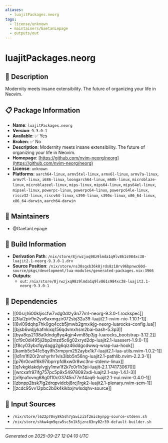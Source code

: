 ```yaml
---
aliases:
  - luajitPackages.neorg
tags:
  - license/unknown
  - maintainers/GaetanLepage
  - outputs/out
---
```


# luajitPackages.neorg

## 📝 Description

Modernity meets insane extensibility. The future of organizing your life in Neovim.

## 📋 Package Information

- **Name**: `luajitPackages.neorg`
- **Version**: `9.3.0-1`
- **Available**: ✅ Yes
- **Broken**: ✅ No
- **Description**: Modernity meets insane extensibility. The future of organizing your life in Neovim.
- **Homepage**: [https://github.com/nvim-neorg/neorg](https://github.com/nvim-neorg/neorg)
- **License**: `unknown`
- **Platforms**: `aarch64-linux`, `armv5tel-linux`, `armv6l-linux`, `armv7a-linux`, `armv7l-linux`, `i686-linux`, `loongarch64-linux`, `m68k-linux`, `microblaze-linux`, `microblazeel-linux`, `mips-linux`, `mips64-linux`, `mips64el-linux`, `mipsel-linux`, `powerpc-linux`, `powerpc64-linux`, `powerpc64le-linux`, `riscv32-linux`, `riscv64-linux`, `s390-linux`, `s390x-linux`, `x86_64-linux`, `x86_64-darwin`, `aarch64-darwin`
## 👥 Maintainers

- @GaetanLepage


## 🔧 Build Information

- **Derivation Path**: `/nix/store/8jrwzjxq98z9lmda1q9lv861s984xc38-luajit2.1-neorg-9.3.0-1.drv`
- **Source Position**: `/nix/store/ns30sqxb36k8jrds8z18rv96bpnwc60d-source/pkgs/development/lua-modules/generated-packages.nix:3966`
- **Outputs**:
  - `out`:  `/nix/store/8jrwzjxq98z9lmda1q9lv861s984xc38-luajit2.1-neorg-9.3.0-1`

## 🔗 Dependencies

- [[00srj1600kljiscfw7vdg0dlzy3n77m1-neorg-9.3.0-1.rockspec]]
- [[3lai2pir9n2yv6axmgzir072sbj32a39-luajit2.1-nvim-nio-1.10.1-1]]
- [[8vl09dqhp7hk0gq4ccb5jmwb2gmxikjg-neorg-luarocks-config.lua]]
- [[bjsb6wdjykafnkixq156qdvmxhsm2bai-bash-5.3p3]]
- [[bya8qs2138a0dndg8yq4gjn4vm85p3jg-luarocks_bootstrap-3.12.2]]
- [[cf9c0di495ji2bp2mzd5c6g02xryd2dp-luajit2.1-luassert-1.9.0-1]]
- [[f8cy03ybcfqydagg2g6qiz46ddgcdwwq-wrap-lua-hook]]
- [[kamb5c541c5qylfh3rmpym252aybx1k7-luajit2.1-lua-utils.nvim-1.0.2-1]]
- [[ld1m1fl20r2nxhyrhr1vls3lbb5n56ng-luajit2.1-pathlib.nvim-2.2.3-1]]
- [[p76r0cwlf6k97ibprrpfd8xw0r8wc3nx-stdenv-linux]]
- [[q1vkgklakdylvgjy1mw1f2k7c0r1h3pi-luajit-2.1.1741730670]]
- [[wrcxafr97ifg757pc5p9x54978092xdi-luajit2.1-say-1.4.1-3]]
- [[x9jna1xvng68g0f10c03745n77m14aq6-luajit2.1-nui.nvim-0.4.0-1]]
- [[zbnpp2bsk7lg2drqpvidcbj8rcj1rgk2-luajit2.1-plenary.nvim-scm-1]]
- [[zcdc95vv12pbc2b0k4kikbxjrwlsdqhv-source]]

## 📁 Input Sources

- `/nix/store/l622p70vy8k5sh7y5wizi5f2mic6ynpg-source-stdenv.sh`
- `/nix/store/shkw4qm9qcw5sc5n1k5jznc83ny02r39-default-builder.sh`

---
*Generated on 2025-09-27 12:04:10 UTC*
